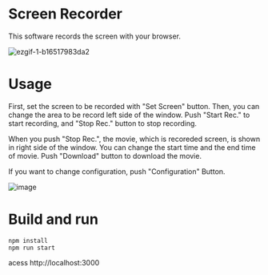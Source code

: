 Screen Recorder 
====
This software records the screen with your browser.

![ezgif-1-b16517983da2](https://user-images.githubusercontent.com/48346627/103484824-02ac1f80-4e35-11eb-9ca4-c3a560ca6b70.gif)

# Usage
First, set the screen to be recorded with "Set Screen" button.  Then, you can change the area to be record left side of the window.  Push "Start Rec." to start recording, and "Stop Rec." button to stop recording.



When you push "Stop Rec.", the movie, which is recoreded screen, is shown in right side of the window.  You can change the start time and the end time of movie.  Push "Download" button to download the movie.

If you want to change configuration, push "Configuration" Button. 

![image](https://user-images.githubusercontent.com/48346627/103482555-d5577580-4e24-11eb-9c3c-556f6d3040be.png)


# Build and run
```
npm install
npm run start
```

acess http://localhost:3000
